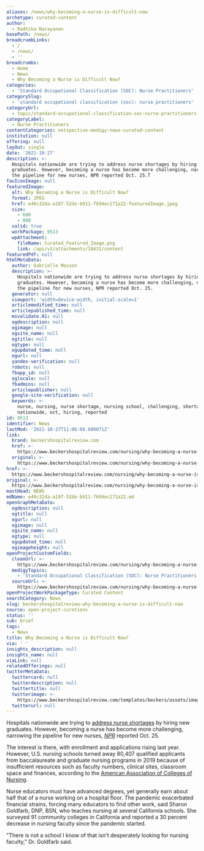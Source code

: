 ```yaml
---
aliases: /news/why-becoming-a-nurse-is-difficult-now
archetype: curated-content
author:
  - Radhika Narayanan
basePath: /news/
breadcrumbLinks:
  - /
  - /news/
  - ''
breadcrumbs:
  - Home
  - News
  - Why Becoming a Nurse is Difficult Now?
categories:
  - 'Standard Occupational Classification (SOC): Nurse Practitioners'
categorySlug:
  - 'standard occupational classification (soc): nurse practitioners'
categoryUrl:
  - topic/standard-occupational-classification-soc-nurse-practitioners
categoryLabel:
  - Nurse Practitioners
contentCategories: netspective-medigy-news-curated-content
institution: null
offering: null
layOut: single
date: '2021-10-27'
description: >-
  Hospitals nationwide are trying to address nurse shortages by hiring new
  graduates. However, becoming a nurse has become more challenging, narrowing
  the pipeline for new nurses, NPR reported Oct. 25.T
favIconImage: null
featuredImage:
  alt: Why Becoming a Nurse is Difficult Now?
  format: JPEG
  href: e40c32da-a197-52de-b911-7694ec171a22-featuredImage.jpeg
  size:
    - 600
    - 800
  valid: true
  workPackage: 9513
  wpAttachment:
    fileName: Curated_Featured_Image.png
    link: /api/v3/attachments/18431/content
featuredPdf: null
htmlMetaData:
  author: Gabrielle Masson
  description: >-
    Hospitals nationwide are trying to address nurse shortages by hiring new
    graduates. However, becoming a nurse has become more challenging, narrowing
    the pipeline for new nurses, NPR reported Oct. 25.
  generator: null
  viewport: 'width=device-width, initial-scale=1'
  articlemodified_time: null
  articlepublished_time: null
  msvalidate.01: null
  ogdescription: null
  ogimage: null
  ogsite_name: null
  ogtitle: null
  ogtype: null
  ogupdated_time: null
  ogurl: null
  yandex-verification: null
  robots: null
  fbapp_id: null
  oglocale: null
  fbadmins: null
  articlepublisher: null
  google-site-verification: null
  keywords: >-
    nurse, nursing, nurse shortage, nursing school, challenging, shortages,
    nationwide, oct, hiring, reported
id: 9513
identifier: News
lastMod: '2021-10-27T11:06:09.600071Z'
link:
  brand: beckershospitalreview.com
  href: >-
    https://www.beckershospitalreview.com/nursing/why-becoming-a-nurse-is-more-difficult-now.html
  original: >-
    https://www.beckershospitalreview.com/nursing/why-becoming-a-nurse-is-more-difficult-now.html
href: >-
  https://www.beckershospitalreview.com/nursing/why-becoming-a-nurse-is-more-difficult-now.html
original: >-
  https://www.beckershospitalreview.com/nursing/why-becoming-a-nurse-is-more-difficult-now.html
mastHead: NEWS
mdName: e40c32da-a197-52de-b911-7694ec171a22.md
openGraphMetaData:
  ogdescription: null
  ogtitle: null
  ogurl: null
  ogimage: null
  ogsite_name: null
  ogtype: null
  ogupdated_time: null
  ogimageheight: null
openProjectCustomFields:
  cleanUrl: >-
    https://www.beckershospitalreview.com/nursing/why-becoming-a-nurse-is-more-difficult-now.html
  medigyTopics:
    - 'Standard Occupational Classification (SOC): Nurse Practitioners'
  sourceUrl: >-
    https://www.beckershospitalreview.com/nursing/why-becoming-a-nurse-is-more-difficult-now.html
openProjectWorkPackageType: Curated Content
searchCategory: News
slug: beckershospitalreview-why-becoming-a-nurse-is-difficult-now
source: open-project-curations
status: ''
sub: brief
tags:
  - News
title: Why Becoming a Nurse is Difficult Now?
via: ' '
insights_description: null
insights_name: null
viaLink: null
relatedOfferings: null
twitterMetaData:
  twittercard: null
  twitterdescription: null
  twittertitle: null
  twitterimage: >-
    https://www.beckershospitalreview.com/templates/beckers/assets/images/bhr-og-image.png
  twitterurl: null
---
```

<p>Hospitals nationwide are trying to <a href="https://www.beckershospitalreview.com/nursing/when-a-nursing-shortage-and-covid-19-collide-how-4-cnos-are-responding.html">address nurse shortages</a> by hiring new graduates. However, becoming a nurse has become more challenging, narrowing the pipeline for new nurses,<i> </i><a href="https://www.npr.org/sections/health-shots/2021/10/25/1047290034/the-u-s-needs-more-nurses-but-nursing-schools-have-too-few-slots"><i>NPR</i></a><i> </i>reported Oct. 25.</p><p>The interest is there, with enrollment and applications rising last year. However, U.S. nursing schools turned away 80,407 qualified applicants from baccalaureate and graduate nursing programs in 2019 because of insufficient resources such as faculty numbers, clinical sites, classroom space and finances, according to the <a href="https://www.aacnnursing.org/news-information/fact-sheets/nursing-shortage">American Association of Colleges of Nursing</a>.</p><p>Nurse educators must have advanced degrees, yet generally earn about half that of a nurse working on a hospital floor. The pandemic exacerbated financial strains, forcing many educators to find other work, said Sharon Goldfarb, DNP, BSN, who teaches nursing at several California schools. She surveyed 91 community colleges in California and reported a 30 percent decrease in nursing faculty since the pandemic started.</p><p>"There is not a school I know of that isn't desperately looking for nursing faculty," Dr. Goldfarb said.&nbsp;</p>